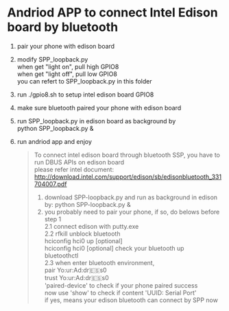 Andriod APP to connect Intel Edison board by bluetooth
====

1. pair your phone with edison board  
2. modify SPP_loopback.py   
   when get "light on", pull high GPIO8  
   when get "light off", pull low GPIO8  
   you can refert to SPP_loopback.py in this folder  
3. run ./gpio8.sh to setup intel edison board GPIO8  
4. make sure bluetooth paired your phone with edison board  
5. run SPP_loopback.py in edison board as background by  
   python SPP_loopback.py &  

6. run andriod app and enjoy


    > To connect intel edison board through bluetooth SSP, you have to run DBUS APIs on edison board  
    > please refer intel document: http://download.intel.com/support/edison/sb/edisonbluetooth_331704007.pdf  
    > 1. download SPP-loopback.py and run as background in edison by: python SPP-loopback.py &  
    > 2. you probably need to pair your phone, if so, do belows before step 1  
    > 2.1 connect edison with putty.exe  
    > 2.2 rfkill unblock bluetooth  
    >    hciconfig hci0 up   [optional]  
    >    hciconfig hci0      [optional] check your bluetooth up  
    >    bluetoothctl  
    >2.3 when enter bluetooth environment,  
    >    pair Yo:ur:Ad:dr:es:s0  
    >    trust Yo:ur:Ad:dr:es:s0  
    >    'paired-device' to check if your phone paired success  
    >    now use 'show' to check if content 'UUID: Serial Port'  
    >    if yes, means your edison bluetooth can connect by SPP now  
   